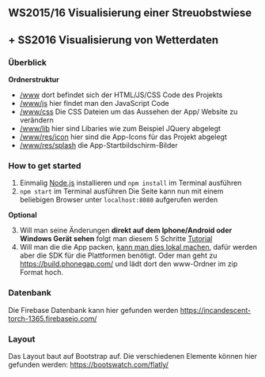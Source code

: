 ## WS2015/16 Visualisierung einer Streuobstwiese
## + SS2016 Visualisierung von Wetterdaten

### Überblick
**Ordnerstruktur**

- [/www](https://github.com/emmanuelmillionaer/obstwiese/tree/master/www) dort befindet sich der HTML/JS/CSS Code des Projekts
- [/www/js](https://github.com/emmanuelmillionaer/obstwiese/tree/master/www/js) hier findet man den JavaScript Code
- [/www/css](https://github.com/emmanuelmillionaer/obstwiese/tree/master/www/css) Die CSS Dateien um das Aussehen der App/ Website zu verändern
- [/www/lib](https://github.com/emmanuelmillionaer/obstwiese/tree/master/www/lib) hier sind Libaries wie zum Beispiel JQuery abgelegt
- [/www/res/icon](https://github.com/emmanuelmillionaer/obstwiese/tree/master/www/res/icon) hier sind die App-Icons für das Projekt abgelegt
- [/www/res/splash](https://github.com/emmanuelmillionaer/obstwiese/tree/master/www/res/screen) die App-Startbildschirm-Bilder

### How to get started

1. Einmalig [Node.js](https://nodejs.org/) installieren und `npm install` im Terminal ausführen
2. `npm start` im Terminal ausführen
    Die Seite kann nun mit einem beliebigen Browser unter `localhost:8080` aufgerufen werden

**Optional**

3. Will man seine Änderungen <b>direkt auf dem Iphone/Android oder Windows Gerät sehen</b> folgt man diesem 5 Schritte [Tutorial](http://app.phonegap.com/)
4. Will man die die App packen, [kann man dies lokal machen](http://docs.phonegap.com/en/edge/guide_cli_index.md.html#The%20Command-Line%20Interface_build_the_app), dafür werden aber die SDK für die Plattformen benötigt.
    Oder man geht zu https://build.phonegap.com/ und lädt dort den www-Ordner im zip Format hoch.

### Datenbank
Die Firebase Datenbank kann hier gefunden werden https://incandescent-torch-1365.firebaseio.com/

### Layout
Das Layout baut auf Bootstrap auf.
Die verschiedenen Elemente können hier gefunden werden: https://bootswatch.com/flatly/
